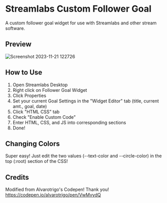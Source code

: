 # Streamlabs Custom Follower Goal
A custom follower goal widget for use with Streamlabs and other stream software.
## Preview
![Screenshot 2023-11-21 122726](https://github.com/NoahDobie/Streamlabs-Custom-Follower-Goal/assets/122558645/b49b7607-01d0-4753-ac02-0d345688820b)

## How to Use
1. Open Streamlabs Desktop
2. Right click on Follower Goal Widget
3. Click Properties
4. Set your current Goal Settings in the "Widget Editor" tab (title, current amt., goal, date)
5. Click "HTML CSS" tab
6. Check "Enable Custom Code"
7. Enter HTML, CSS, and JS into corresponding sections
8. Done!

## Changing Colors
Super easy! Just edit the two values (--text-color and --circle-color) in the top (:root) section of the CSS!

## Credits
Modified from Alvarotrigo's Codepen!
Thank you!
https://codepen.io/alvarotrigo/pen/VwMvydQ
